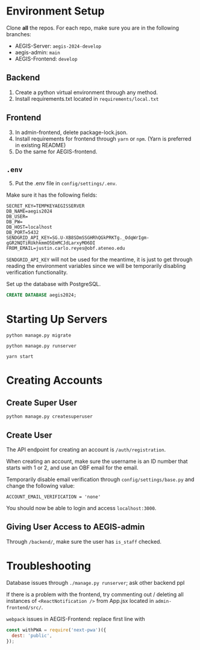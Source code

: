 # Environment Setup

Clone **all** the repos.
For each repo, make sure you are in the following branches:
- AEGIS-Server: `aegis-2024-develop`
- aegis-admin: `main`
- AEGIS-Frontend: `develop`

## Backend

1. Create a python virtual environment through any method.
2. Install requirements.txt located in `requirements/local.txt`

## Frontend

3. In admin-frontend, delete package-lock.json.
4. Install requirements for frontend through `yarn` or `npm`. (Yarn is preferred in existing README)
5. Do the same for AEGIS-frontend.

## `.env`

5. Put the .env file in `config/settings/.env`.

Make sure it has the following fields:

```
SECRET_KEY=TEMPKEYAEGISSERVER
DB_NAME=aegis2024
DB_USER=
DB_PW=
DB_HOST=localhost
DB_PORT=5432
SENDGRID_API_KEY=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
FROM_EMAIL=justin.carlo.reyes@obf.ateneo.edu
```

`SENDGRID_API_KEY` will not be used for the meantime, it is just to get through reading the 
environment variables since we will be temporarily disabling verification functionality.

Set up the database with PostgreSQL.

```sql
CREATE DATABASE aegis2024;
```

# Starting Up Servers

`python manage.py migrate`

`python manage.py runserver`

`yarn start`

# Creating Accounts

## Create Super User

`python manage.py createsuperuser`

## Create User

The API endpoint for creating an account is `/auth/registration`.

When creating an account, make sure the username is an ID number that starts with 1 or 2, 
and use an OBF email for the email.

Temporarily disable email verification through `config/settings/base.py` and change the following value:

`ACCOUNT_EMAIL_VERIFICATION = 'none'`

You should now be able to login and access `localhost:3000`.

## Giving User Access to AEGIS-admin

Through `/backend/`, make sure the user has `is_staff` checked.

# Troubleshooting

Database issues through `./manage.py runserver`; ask other backend ppl

If there is a problem with the frontend, try commenting out / deleting 
all instances of `<ReactNotification />` from App.jsx located in `admin-frontend/src/`.

`webpack` issues in AEGIS-Frontend: replace first line with

```js
const withPWA = require('next-pwa')({
  dest: 'public',
});
```


